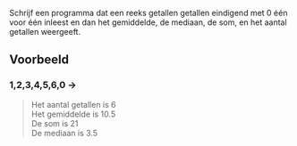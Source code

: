 Schrijf een programma dat een reeks getallen getallen eindigend met 0 één voor één inleest en dan het gemiddelde, de mediaan, de som, en het aantal getallen weergeeft.
## Voorbeeld
### 1,2,3,4,5,6,0 ->
>Het aantal getallen is 6  
>Het gemiddelde is 10.5  
>De som is 21  
>De mediaan is 3.5  
